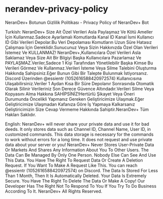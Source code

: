 # nerandev-privacy-policy
NeranDev+ Botunun Gizlilik Politikası - Privacy Policy of NeranDev+ Bot

Turkish:
NeranDev+ Size Ait Özel Verileri Asla Paylaşmaz Ve Kötü Ameller İçin Kullanmaz.Sadece Ayarlamalı Komutlarda Kanal ID Kanal İsmi Kullanıcı ID Gibi Verileri Depolar.Bu Veri Depolaması Komutların Uzun Süre Hatasız Çalışması İçin Gereklidir.Sunucunuz Veya Sizin Hakkınızda Özel Olan Verileri İstemez Ve KULLANMAZ! NeranDev+,Kullanıcılara Özel Verileri Asla Saklamaz Veya Size Ait Bir Bilgiyi Başka Kullanıcılara Pazarlamaz Ve PAYLAŞMAZ.Veriler,Sadece 1 Kişi Tarafından Yönetilebilir Başka Kimse Bu Verileri Görmez Ve Kullanmaz.Verileri İsteme Veya Silme Talebini Oluşturma Hakkında Sahipsiniz.Eğer Bunun Gibi Bir Talepte Bulunmak İstiyorsanız. Discord Üzerinden @essientr (1052616588420972574) Kullanıcısına Ulaşabilirsiniz.Veriler 1 Aydan Kısa Bir Süre Depolanır Sonrasında Otomatik Olarak Silinir Verileriniz Son Derece Güvence Altındadır.Verileri Silme Veya Kopyasını Alma Hakkına SAHİPSİNİZ!Hertürlü Şikayet Veya Öneri Durumunda Öncelikli Yapmanız Gereken Geliştiricimize Ulaşmak.Eğer Geliştiricimize Ulaşmadan Kafanıza Göre İş Yapmaya Kalkarsanız Geliştiricimizin Size Cevap Vermeme Hakkında Sahiptir.NeranDev+ Tüm Hakları Saklıdır.

English:
NeranDev+ will never share your private data and use it for bad deeds. It only stores data such as Channel ID, Channel Name, User ID, in customized commands. This data storage is necessary for the commands to work without errors for a long time. It does not request and use private data about your server or you! NeranDev+ Never Stores User-Private Data Or Markets And Shares Any Information About You To Other Users. The Data Can Be Managed By Only One Person. Nobody Else Can See And Use This Data. You Have The Right To Request Data Or Create A Deletion Request. If You Want To Make A Request Like This. You can reach @essientr (1052616588420972574) on Discord. The Data Is Stored For Less Than 1 Month, Then It Is Automatically Deleted. Your Data Is Extremely Secure. You Have The Right To Delete The Data Or Make A Copy! Our Developer Has The Right Not To Respond To You If You Try To Do Business According To It. NeranDev+ All Rights Reserved.
